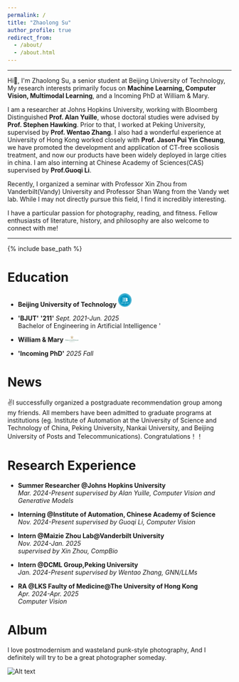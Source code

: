```yaml
---
permalink: /
title: "Zhaolong Su"
author_profile: true
redirect_from: 
  - /about/
  - /about.html
---
```

---
Hi🙌, I'm Zhaolong Su, a senior student at Beijing University of Technology, My research interests primarily focus on **Machine Learning, Computer Vision, Multimodal Learning**, and a Incoming PhD at William & Mary.

I am a researcher at Johns Hopkins University, working with Bloomberg Distinguished **Prof. Alan Yuille**, whose doctoral studies were advised by **Prof. Stephen Hawking**. Prior to that, I  worked at Peking University, supervised by **Prof. Wentao Zhang**. I also had a wonderful experience at University of Hong Kong worked closely with **Prof. Jason Pui Yin Cheung**, we have promoted the development and application of CT-free scoliosis treatment, and now our products have been widely deployed in large cities in china. I am also interning at Chinese Academy of Sciences(CAS) supervised by **Prof.Guoqi Li**.

Recently, I organized a seminar with Professor Xin Zhou from Vanderbilt(Vandy) University and Professor Shan Wang from the Vandy wet lab. While I may not directly pursue this field, I find it incredibly interesting.

I have a particular passion for photography, reading, and fitness. Fellow enthusiasts of literature, history, and philosophy are also welcome to connect with me!

---

{% include base_path %}

Education
======
* **Beijing University of Technology** <img src="images/image.png" alt="示例图片" width="30">
* **'BJUT'** **'211'**
  *Sept. 2021-Jun. 2025*  
  Bachelor of Engineering in Artificial Intelligence  '

* **William & Mary** <img src="images/primary.jpg" alt="示例图片" width="30">
* **'Incoming PhD'**
  *2025 Fall*  


News
=====
✌️I successfully organized a postgraduate recommendation group among my friends. All members have been admitted to graduate programs at institutions (eg. Institute of Automation at the University of Science and Technology of China, Peking University, Nankai University, and Beijing University of Posts and Telecommunications). Congratulations！！

Research Experience
======
* **Summer Researcher @Johns Hopkins University**  
  *Mar. 2024-Present*
  *supervised by Alan Yuille, Computer Vision and Generative Models*
  
* **Interning @Institute of Automation, Chinese Academy of Science**  
  *Nov. 2024-Present*
  *supervised by Guoqi Li, Computer Vision*
  
* **Intern @Maizie Zhou Lab@Vanderbilt University**  
  *Nov. 2024-Jan. 2025*  
  *supervised by Xin Zhou, CompBio*
  
* **Intern @DCML Group,Peking University**  
  *Jan. 2024-Present*
  *supervised by Wentao Zhang, GNN/LLMs*
  
* **RA @LKS Faulty of Medicine@The University of Hong Kong**  
  *Apr. 2024-Apr. 2025*  
  *Computer Vision*  

Album
======
I love postmodernism and wasteland punk-style photography, And I definitely will try to be a great photographer someday.

<img src="images/29b43996eda14b16a3282b326e3f121.jpg" alt="Alt text" width="500" height="400">
